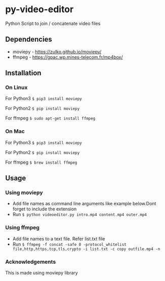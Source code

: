 # py-video-editor
Python Script to join / concatenate video files

## Dependencies 
* moviepy - https://zulko.github.io/moviepy/
* ffmpeg - https://gpac.wp.mines-telecom.fr/mp4box/

## Installation
### On Linux

For Python3
`$ pip3 install moviepy`

For Python2
`$ pip install moviepy`

For ffmpeg
`$ sudo apt-get install ffmpeg`

### On Mac

For Python3
`$ pip3 install moviepy`

For Python2
`$ pip install moviepy`

For ffmpeg
`$ brew install ffmpeg` 

## Usage
### Using moviepy
* Add file names as command line arguments like example below.Dont forget to include the extension</br>
* Run `$ python videoeditor.py intro.mp4 content.mp4 outer.mp4`

### Using ffmpeg
* Add file names to a text file. Refer list.txt file
* Run `$ ffmpeg -f concat -safe 0 -protocol_whitelist file,http,https,tcp,tls,crypto -i list.txt -c copy outfile.mp4 -n`

### Acknowledgements 
This is made using moviepy library
